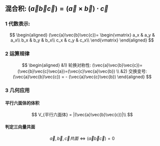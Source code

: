 ## 混合积: $(\vec{a}\vec{b}\vec{c})=(\vec{a}\times \vec{b})\cdot \vec{c}$

### 1 代数表示:

$$
\begin{aligned}
	(\vec{a}\vec{b}\vec{c})=
	\begin{vmatrix}
		a_x & a_y & a_x\\
		b_x & b_y & b_x\\
		c_x & c_y & c_x\\
	\end{vmatrix}
\end{aligned}
$$

### 2 运算规律

$$
\begin{aligned}
&1) 轮换对称性: (\vec{a}\vec{b}\vec{c})=(\vec{b}\vec{c}\vec{a})=(\vec{c}\vec{a}\vec{b}) \\
&2) 交换变号: (\vec{a}\vec{b}\vec{c}) = - (\vec{a}\vec{c}\vec{b})
\end{aligned}
$$

### 3 几何应用

#### 平行六面体的体积

$$
V_{平行六面体} = |(\vec{a}\vec{b}\vec{c})|\\
$$

#### 判定三向量共面

$$
\vec{a}, \vec{b}, \vec{c}共面 \Leftrightarrow (\vec{a}\vec{b}\vec{c}) = 0
$$
